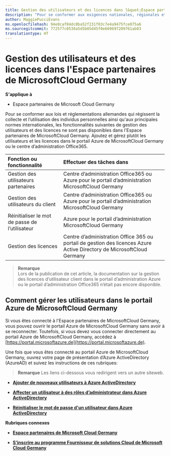 ```yaml
---
title: Gestion des utilisateurs et des licences dans l&quot;Espace partenaires de MicrosoftCloud Germany | Espace partenaires de MicrosoftCloud Germany
description: "Pour se conformer aux exigences nationales, régionales et sectorielles qui régissent la collecte et l’utilisation des données personnelles, les fonctionnalités de gestion des utilisateurs ne sont pas disponibles dans l&quot;Espace partenaires de MicrosoftCloud Germany. Ajoutez et gérez plutôt les utilisateurs dans le portail Azure de MicrosoftCloud Germany."
author: MaggiePucciEvans
ms.openlocfilehash: 94e8caf84dc0ba52f231f03c7e4a9475fce075a6
ms.sourcegitcommit: 772577c0538a5d5b05d45f0e669697209761ab03
translationtype: HT
---
```

# <a name="user-and-license-management-in-partner-center-for-microsoft-cloud-germany"></a>Gestion des utilisateurs et des licences dans l'Espace partenaires de MicrosoftCloud Germany

**S'applique à**

-  Espace partenaires de Microsoft Cloud Germany

Pour se conformer aux lois et réglementations allemandes qui régissent la collecte et l’utilisation des individus personnelles ainsi qu'aux principales normes internationales, les fonctionnalités suivantes de gestion des utilisateurs et des licences ne sont pas disponibles dans l'Espace partenaires de MicrosoftCloud Germany. Ajoutez et gérez plutôt les utilisateurs et les licences dans le portail Azure de MicrosoftCloud Germany ou le centre d’administration Office365.

Fonction ou fonctionnalité | Effectuer des tâches dans
:--- | :---
Gestion des utilisateurs partenaires | Centre d’administration Office365 ou Azure pour le portail d’administration MicrosoftCloud Germany
Gestion des utilisateurs du client | Centre d’administration Office365 ou Azure pour le portail d’administration MicrosoftCloud Germany
Réinitialiser le mot de passe de l’utilisateur | Azure pour le portail d’administration MicrosoftCloud Germany
Gestion des licences | Centre d’administration Office 365 ou portail de gestion des licences Azure Active Directory de MicrosoftCloud Germany

>**Remarque**<br>
Lors de la publication de cet article, la documentation sur la gestion des licences d’utilisateur client dans le portail d’administration Azure ou le portail d’administration Office365 n’était pas encore disponible.

## <a name="how-to-manage-users-in-the-azure-portal-for-microsoft-cloud-germany"></a>Comment gérer les utilisateurs dans le portail Azure de MicrosoftCloud Germany 

Si vous êtes connecté à l'Espace partenaires de MicrosoftCloud Germany, vous pouvez ouvrir le portail Azure de MicrosoftCloud Germany sans avoir à se reconnecter. Toutefois, si vous devez vous connecter directement au portail Azure de MicrosoftCloud Germany, accédez à [https://portal.microsoftazure.de](https://portal.microsoftazure.de). 

Une fois que vous êtes connecté au portail Azure de MicrosoftCloud Germany, ouvrez votre page de présentation d’Azure ActiveDirectory (AzureAD) et suivez les instructions de ces rubriques:

>**Remarque**
 Les liens ci-dessous vous redirigent vers un autre siteweb. 

-  [**Ajouter de nouveaux utilisateurs à Azure ActiveDirectory**](https://docs.microsoft.com/azure/active-directory/active-directory-users-create-azure-portal)

-  [**Affecter un utilisateur à des rôles d’administrateur dans Azure ActiveDirectory**](https://docs.microsoft.com/azure/active-directory/active-directory-users-assign-role-azure-portal)

-  [**Réinitialiser le mot de passe d'un utilisateur dans Azure ActiveDirectory**](https://docs.microsoft.com/azure/active-directory/active-directory-users-reset-password-azure-portal)

**Rubriques connexes**

-  [**Espace partenaires de Microsoft Cloud Germany**](partner-center-for-microsoft-cloud-germany.md)

-  [**S’inscrire au programme Fournisseur de solutions Cloud de Microsoft Cloud Germany**](enroll-in-csp-for-microsoft-cloud-germany.md)
